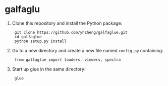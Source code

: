 galfaglu
========

1. Clone this repository and install the Python package:

        git clone https://github.com/yhzheng/galfaglue.git
        cd galfaglue
        python setup.py install

2. Go to a new directory and create a new file named ``config.py`` containing:

        from galfaglue import loaders, viewers, spectra

3. Start up glue in the same directory:

        glue
